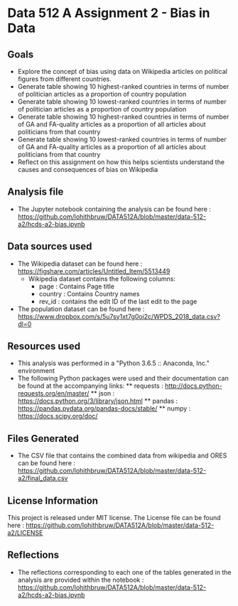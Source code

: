 # Data 512 A Assignment 2 - Bias in Data


## Goals
* Explore the concept of bias using data on Wikipedia articles on political figures from different countries.
* Generate table showing 10 highest-ranked countries in terms of number of politician articles as a proportion of country population
* Generate table showing 10 lowest-ranked countries in terms of number of politician articles as a proportion of country population
* Generate table showing 10 highest-ranked countries in terms of number of GA and FA-quality articles as a proportion of all articles about politicians from that country
* Generate table showing 10 lowest-ranked countries in terms of number of GA and FA-quality articles as a proportion of all articles about politicians from that country
* Reflect on this assignment on how this helps scientists understand the causes and consequences of bias on Wikipedia


## Analysis file 
* The Jupyter notebook containing the analysis can be found here : https://github.com/lohithbruw/DATA512A/blob/master/data-512-a2/hcds-a2-bias.ipynb

## Data sources used

* The Wikipedia dataset can be found here : https://figshare.com/articles/Untitled_Item/5513449
    * Wikipedia dataset contains the following columns:
        * page : Contains Page title
        * country : Contains Country names
        * rev_id :  contains the edit ID of the last edit to the page
* The population dataset can be found here : https://www.dropbox.com/s/5u7sy1xt7g0oi2c/WPDS_2018_data.csv?dl=0

## Resources used
* This analysis was performed in a "Python 3.6.5 :: Anaconda, Inc." environment 
* The following Python packages were used and their documentation can be found at the accompanying links:
** requests : http://docs.python-requests.org/en/master/
** json : https://docs.python.org/3/library/json.html
** pandas : https://pandas.pydata.org/pandas-docs/stable/
** numpy : https://docs.scipy.org/doc/

## Files Generated
* The CSV file that contains the combined data from wikipedia and ORES can be found here : https://github.com/lohithbruw/DATA512A/blob/master/data-512-a2/final_data.csv


## License Information

This project is released under MIT license. 
The License file can be found here : https://github.com/lohithbruw/DATA512A/blob/master/data-512-a2/LICENSE

## Reflections
* The reflections corresponding to each one of the tables generated in the analysis are provided within the notebook : https://github.com/lohithbruw/DATA512A/blob/master/data-512-a2/hcds-a2-bias.ipynb